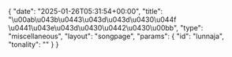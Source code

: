{
    "date": "2025-01-26T05:31:54+00:00",
    "title": "\u00ab\u043b\u0443\u043d\u043d\u0430\u044f \u0441\u043e\u043d\u0430\u0442\u0430\u00bb",
    "type": "miscellaneous",
    "layout": "songpage",
    "params": {
        "id": "lunnaja",
        "tonality": ""
    }
}